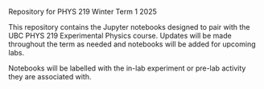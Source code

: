 Repository for PHYS 219 Winter Term 1 2025

This repository contains the Jupyter notebooks designed to pair with the UBC PHYS 219 Experimental Physics course. Updates will be made throughout the term as needed and notebooks will be added for upcoming labs.

Notebooks will be labelled with the in-lab experiment or pre-lab activity they are associated with.
